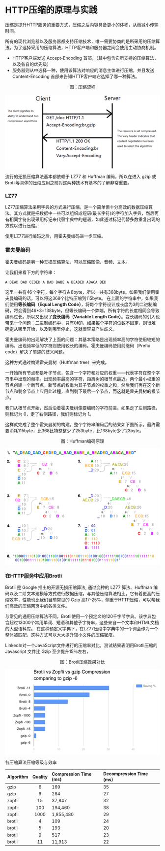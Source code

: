 # HTTP压缩的原理与实践

压缩是提升HTTP服务的重要方式，压缩之后内容具备更小的体积，从而减小传输时间。

所有的现代浏览器以及服务器都支持压缩技术，唯一需要协商的是所采用的压缩算法。为了选择采用的压缩算法，HTTP客户端和服务器之间会使用主动协商机制。
* HTTP客户端发送 Accept-Encoding 首部，（其中包含它所支持的压缩算法，以及各自的优先级）
* 服务器则从中选择一种，使用该算法对响应的消息主体进行压缩，并且发送 Content-Encoding 首部来告知HTTP客户端它选择了哪一种算法。

<div  align="center">
	<p>图：压缩流程</p>
	<img src="/assets/chapter2/compress.png" width = "550"  align=center />
</div>


流行的无损压缩算法基本都依赖于 LZ77 和 Huffman 编码，所以在进入 gzip 或 Brotli等具体的压缩应用之前对这两种技术有基本的了解非常重要。

### LZ77

LZ77压缩算法采用字典的方式进行压缩，是一个简单但十分高效的数据压缩算法。其方式就是把数据中一些可以组织成短语(最长字符)的字符加入字典，然后再有相同字符出现采用标记来代替字典中的短语，如此通过标记代替多数重复出现的方式以进行压缩。

使用LZ77进行编码之后，用霍夫曼编码进一步压缩。

### 霍夫曼编码

霍夫曼编码是另一种无损压缩算法，可以压缩图像、音频、文本。

让我们来看下方的字符串：
```
A DEAD DAD CEDED A BAD BABE A BEADED ABACA BED
```

这里一共有46个字符，每个字符占8byte，所以一共有368byte。如果我们使用霍夫曼编码的话，可以将这368个比特压缩到115byte。
在上面的字符串中，如果我们使用**等长编码（Equal Length Code）**，将每个字符设计成长度为3的二进制编码，将会得到46*3=138byte，但等长编码一个弊端，所有字符的长度相同会导致编码过长。所以又出现了**变长编码（Variable Length Code）**。变长编码的引入也带来一个问题：二进制编码中，只有0和1，如果每个字符的位数不固定，则很难确定从哪里开始，以及到哪里停止，这就很容易产生歧义。


霍夫曼编码的出现解决了上面的问题：其基本策略是出现频率高的字符使用较短的编码，出现频率低的字符则使用较长的编码。霍夫曼编码使用前缀码（Prefix code）解决了前述的歧义问题。

这种方式通过构建霍夫曼树（Huffman tree）来完成。

一开始所有节点都是叶子节点，包含一个字符和对应的权重——代表字符在整个字符串中出现的频率。出现频率最高的字符，距离树的根节点最近。两个最小权重的节点创建一个新节点，新节点的权重为其子节点的权重之和，然后我们再在这个新节点和剩余节点上应用此过程，直到剩下最后一个节点，而这就是霍夫曼树的根节点。

我们从根节点开始，然后沿着霍夫曼树像要编码的字符前进。如果走了左侧路径，则标记为 0，走了右侧路径，我们则标记为 1。

这样就完成了整个霍夫曼树的构建。整个字符串编码后的结果如下图所示。最终需要消耗115byte，比368比特整整少了253byte，比138byte少了23byte。

<div  align="center">
	<p>图：Huffman编码原理</p>
	<img src="/assets/chapter2/huffman.png" width = "550"  align=center />
</div>


### 在HTTP服务中应用Brotli 

Brotli 是 Google 推出的开源无损压缩算法, 通过变种的 LZ77 算法、Huffman 编码以及二阶文本建模等方式进行数据压缩，与其他压缩算法相比，它有着更高的压缩效率，性能也比我们目前常见的 Gzip 高17-25%，侧重于HTTP压缩，可以帮我们高效的压缩网页中的各类文件。

与常见的通用压缩算法不同，Brotli使用一个预定义的120千字节字典。该字典包含超过13000个常用单词、短语和其他子字符串，这些来自一个文本和HTML文档的大型语料库。 在这种预定义字典下，在LZ77压缩中字典中的一个词会作为一个整体被匹配，这种方式可以大大提升较小文件的压缩密度。


LinkedIn对一个JavaScript文件进行的压缩率对比，测试结果表明用Brotli压缩的 Javascript 文件比 Gzip 至少提升15％左右，

<div  align="center">
	<p>图：Brotli压缩效果对比</p>
	<img src="/assets/chapter2/brotli4.jpeg" width = "550"  align=center />
</div>

各压缩算法压缩等级与效率

Algorithm | Quality	|Compression Time (ms)	|Decompression Time (ms）
:---|:--:|:--|:--
gzip	|6	|169|	35
gzip	|9	|284	|27
zopfli|	15	|37,847	|32
zopfli	|100	|194,460| 38
zopfli	|1000	|1,855,480|	29
brotli	|4	|109|	24
brotli	|5	|193|	20
brotli	|9	|517|	23
brotli	|11	|11,913	|22
